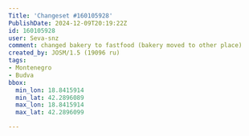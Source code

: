 ```yaml
---
Title: 'Changeset #160105928'
PublishDate: 2024-12-09T20:19:22Z
id: 160105928
user: Seva-snz
comment: changed bakery to fastfood (bakery moved to other place)
created_by: JOSM/1.5 (19096 ru)
tags:
- Montenegro
- Budva
bbox:
  min_lon: 18.8415914
  min_lat: 42.2896089
  max_lon: 18.8415914
  max_lat: 42.2896099

---
```

